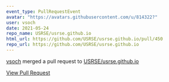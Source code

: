 ```yaml
---
event_type: PullRequestEvent
avatar: "https://avatars.githubusercontent.com/u/814322?"
user: vsoch
date: 2021-05-24
repo_name: USRSE/usrse.github.io
html_url: https://github.com/USRSE/usrse.github.io/pull/450
repo_url: https://github.com/USRSE/usrse.github.io
---
```


<a href='https://github.com/vsoch' target='_blank'>vsoch</a> merged a pull request to <a href='https://github.com/USRSE/usrse.github.io' target='_blank'>USRSE/usrse.github.io</a>

<a href='https://github.com/USRSE/usrse.github.io/pull/450' target='_blank'>View Pull Request</a>